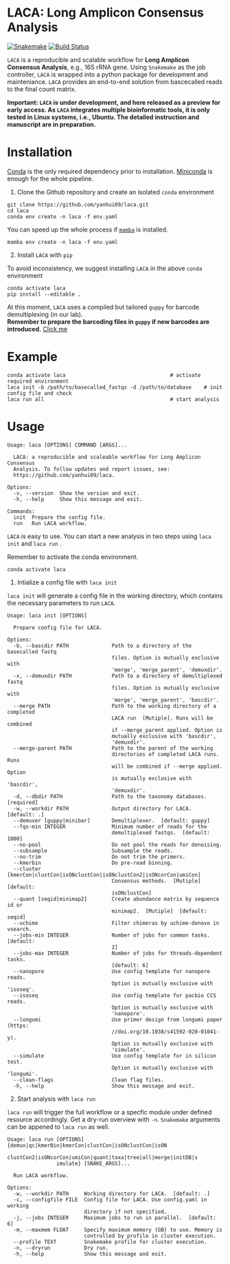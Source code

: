 # LACA: Long Amplicon Consensus Analysis

[![Snakemake](https://img.shields.io/badge/snakemake-=7.22.0-brightgreen.svg)](https://snakemake.bitbucket.io)
[![Build Status](https://github.com/yanhui09/laca/actions/workflows/main.yml/badge.svg?branch=master)](https://github.com/yanhui09/laca/actions?query=branch%3Amaster+workflow%3ACI)

`LACA` is a reproducible and scalable workflow for **Long Amplicon Consensus Analysis**, e.g., 16S rRNA gene.
Using `Snakemake` as the job controller, `LACA` is wrapped into a python package for development and mainteniance.
`LACA` provides an end-to-end solution from bascecalled reads to the final count matrix.

**Important: `LACA` is under development, and here released as a preview for early access. 
As `LACA` integrates multiple bioinformatic tools, it is only tested in Linux systems, i.e., Ubuntu.
The detailed instruction and manuscript are in preparation.**

# Installation
[Conda](https://docs.conda.io/projects/conda/en/latest/user-guide/install/index.html) is the only required dependency prior to installation.
[Miniconda](https://docs.conda.io/en/latest/miniconda.html) is enough for the whole pipeline. 

1. Clone the Github repository and create an isolated `conda` environment
```
git clone https://github.com/yanhui09/laca.git
cd laca
conda env create -n laca -f env.yaml 
```
You can speed up the whole process if [`mamba`](https://github.com/mamba-org/mamba) is installed.
```
mamba env create -n laca -f env.yaml 
```
2. Install `LACA` with `pip`
      
To avoid inconsistency, we suggest installing `LACA` in the above `conda` environment
```
conda activate laca
pip install --editable .
```

At this moment, `LACA` uses a compiled but tailored `guppy` for barcode demultiplexing (in our lab).<br>
**Remember to prepare the barcoding files in `guppy` if new barcodes are introduced.** [Click me](laca/workflow/resources/README.md)

# Example
```
conda activate laca                                  # activate required environment 
laca init -b /path/to/basecalled_fastqs -d /path/to/database    # init config file and check
laca run all                                         # start analysis
```

# Usage

```
Usage: laca [OPTIONS] COMMAND [ARGS]...

  LACA: a reproducible and scaleable workflow for Long Amplicon Consensus
  Analysis. To follow updates and report issues, see:
  https://github.com/yanhui09/laca.

Options:
  -v, --version  Show the version and exit.
  -h, --help     Show this message and exit.

Commands:
  init  Prepare the config file.
  run   Run LACA workflow.
```

`LACA` is easy to use. You can start a new analysis in two steps using `laca init` and `laca run` . 

Remember to activate the conda environment.
```
conda activate laca
```

1. Intialize a config file with `laca init`

`laca init` will generate a config file in the working directory, which contains the necessary parameters to run `LACA`.

```
Usage: laca init [OPTIONS]

  Prepare config file for LACA.

Options:
  -b, --bascdir PATH              Path to a directory of the basecalled fastq
                                  files. Option is mutually exclusive with
                                  'merge', 'merge_parent', 'demuxdir'.
  -x, --demuxdir PATH             Path to a directory of demultiplexed fastq
                                  files. Option is mutually exclusive with
                                  'merge', 'merge_parent', 'bascdir'.
  --merge PATH                    Path to the working directory of a completed
                                  LACA run  [Mutiple]. Runs will be combined
                                  if --merge_parent applied. Option is
                                  mutually exclusive with 'bascdir',
                                  'demuxdir'.
  --merge-parent PATH             Path to the parent of the working
                                  directories of completed LACA runs. Runs
                                  will be combined if --merge applied. Option
                                  is mutually exclusive with 'bascdir',
                                  'demuxdir'.
  -d, --dbdir PATH                Path to the taxonomy databases.  [required]
  -w, --workdir PATH              Output directory for LACA.  [default: .]
  --demuxer [guppy|minibar]       Demultiplexer.  [default: guppy]
  --fqs-min INTEGER               Minimum number of reads for the
                                  demultiplexed fastqs.  [default: 1000]
  --no-pool                       Do not pool the reads for denoising.
  --subsample                     Subsample the reads.
  --no-trim                       Do not trim the primers.
  --kmerbin                       Do pre-read binning.
  --cluster [kmerCon|clustCon|isONclustCon|isONclustCon2|isONcorCon|umiCon]
                                  Consensus methods.  [Mutiple]  [default:
                                  isONclustCon]
  --quant [seqid|minimap2]        Create abundance matrix by sequence id or
                                  minimap2.  [Mutiple]  [default: seqid]
  --uchime                        Filter chimeras by uchime-denovo in vsearch.
  --jobs-min INTEGER              Number of jobs for common tasks.  [default:
                                  2]
  --jobs-max INTEGER              Number of jobs for threads-dependent tasks.
                                  [default: 6]
  --nanopore                      Use config template for nanopore reads.
                                  Option is mutually exclusive with 'isoseq'.
  --isoseq                        Use config template for pacbio CCS reads.
                                  Option is mutually exclusive with
                                  'nanopore'.
  --longumi                       Use primer design from longumi paper (https:
                                  //doi.org/10.1038/s41592-020-01041-y).
                                  Option is mutually exclusive with
                                  'simulate'.
  --simulate                      Use config template for in silicon test.
                                  Option is mutually exclusive with 'longumi'.
  --clean-flags                   Clean flag files.
  -h, --help                      Show this message and exit.
```

2. Start analysis with `laca run`

`laca run` will trigger the full workflow or a specfic module under defined resource accordingly.
Get a dry-run overview with `-n`. `Snakemake` arguments can be appened to `laca run` as well.

```
Usage: laca run [OPTIONS] {demux|qc|kmerBin|kmerCon|clustCon|isONclustCon|isON
                clustCon2|isONcorCon|umiCon|quant|taxa|tree|all|merge|initDB|s
                imulate} [SNAKE_ARGS]...

  Run LACA workflow.

Options:
  -w, --workdir PATH     Working directory for LACA.  [default: .]
  -c, --configfile FILE  Config file for LACA. Use config.yaml in working
                         directory if not specified.
  -j, --jobs INTEGER     Maximum jobs to run in parallel.  [default: 6]
  -m, --maxmem FLOAT     Specify maximum memory (GB) to use. Memory is
                         controlled by profile in cluster execution.
  --profile TEXT         Snakemake profile for cluster execution.
  -n, --dryrun           Dry run.
  -h, --help             Show this message and exit.
```